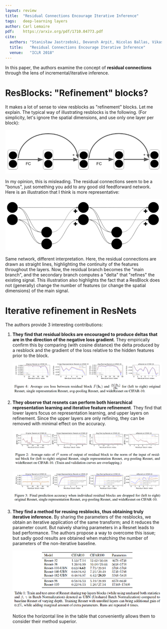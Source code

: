 ```yaml
---
layout: review
title:  "Residual Connections Encourage Iterative Inference"
tags:   deep-learning layers
author: Carl Lemaire
pdf:    https://arxiv.org/pdf/1710.04773.pdf
cite:
  authors: "Stanisław Jastrzebski, Devansh Arpit, Nicolas Ballas, Vikas Verma, Tong Che, Yoshua Bengio"
  title:   "Residual Connections Encourage Iterative Inference"
  venue:   "ICLR 2018"
---
```


In this paper, the authors examine the concept of **residual connections** through the lens of incremental/iterative inference.

# ResBlocks: "Refinement" blocks?

It makes a lot of sense to view resblocks as "refinement" blocks. Let me explain. The typical way of illustrating resblocks is the following. (For simplicity, let's ignore the spatial dimensions, and use only one layer per block):

![](/article/images/residual-iterative/dessin1.png)

In my opinion, this is misleading. The residual connections seem to be a "bonus", just something you add to any good old feedforward network. Here is an illustration that I think is more representative:

![](/article/images/residual-iterative/dessin2.png)

Same network, different interpretation. Here, the residual connections are drawn as straight lines, highlighting the continuity of the features throughout the layers. Now, the residual branch becomes the "main branch", and the secondary branch computes a "delta" that "refines" the existing signal. This illustration also highlights the fact that a ResBlock does not (generally) change the number of features (or change the spatial dimensions) of the main signal.

# Iterative refinement in ResNets

The authors provide 3 interesting contributions:

1. **They find that residual blocks are encouraged to produce deltas that are in the direction of the negative loss gradient**. They empirically confirm this by comparing (with cosine distance) the delta produced by a resblock and the gradient of the loss relative to the hidden features prior to the block.

    ![](/article/images/residual-iterative/fig4.png)

2. **They observe that resnets can perform both hierarchical representation learning and iterative feature refinement**. They find that lower layers focus on representation learning, and upper layers on refinement. Since the upper layers are only refining, they can be removed with minimal effect on the accuracy.

    ![](/article/images/residual-iterative/fig2.png)

    ![](/article/images/residual-iterative/fig3.png)

3. **They find a method for reusing resblocks, thus obtaining truly iterative inference.** By sharing the parameters of the resblocks, we obtain an iterative application of the same transform; and it reduces the parameter count. But naively sharing parameters in a Resnet leads to bad performance. The authors propose a way to overcome this issue; but sadly good results are obtained when matching the number of parameters of the non-iterative baseline.

    ![](/article/images/residual-iterative/tab1.png)

    Notice the horizontal line in the table that conveniently allows them to consider their method superior.